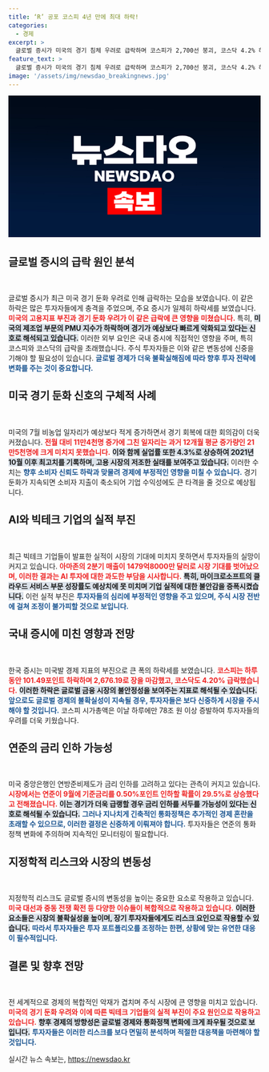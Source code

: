 ```yaml
---
title: ‘R’ 공포 코스피 4년 만에 최대 하락!
categories:
  - 경제
excerpt: >
  글로벌 증시가 미국의 경기 침체 우려로 급락하며 코스피가 2,700선 붕괴, 코스닥 4.2% 하락. 실적 부진과 AI 거품론이 투자자들을 불안하게 하고 있으며, 이는 글로벌 경제에 심각한 충격을 주고 있다.
feature_text: >
  글로벌 증시가 미국의 경기 침체 우려로 급락하며 코스피가 2,700선 붕괴, 코스닥 4.2% 하락. 실적 부진과 AI 거품론이 투자자들을 불안하게 하고 있으며, 이는 글로벌 경제에 심각한 충격을 주고 있다.
image: '/assets/img/newsdao_breakingnews.jpg'
---
```


<p><img src="/assets/img/newsdao_breakingnews.jpg" alt="cryptoinkorea 속보" /></p>

<h2 data-ke-size="size26">글로벌 증시의 급락 원인 분석</h2>

<p data-ke-size="size16">&nbsp;</p>

<p>글로벌 증시가 최근 미국 경기 둔화 우려로 인해 급락하는 모습을 보였습니다. 이 같은 하락은 많은 투자자들에게 충격을 주었으며, 주요 증시가 일제히 하락세를 보였습니다. <b><span style="color: #ee2323;">미국의 고용지표 부진과 경기 둔화 우려가 이 같은 급락에 큰 영향을 미쳤습니다.</span></b> 특히, <b><span style="background-color: #21538527;">미국의 제조업 부문의 PMU 지수가 하락하며 경기가 예상보다 빠르게 악화되고 있다는 신호로 해석되고 있습니다.</span></b> 이러한 외부 요인은 국내 증시에 직접적인 영향을 주며, 특히 코스피와 코스닥의 급락을 초래했습니다. 주식 투자자들은 이와 같은 변동성에 신중을 기해야 할 필요성이 있습니다. <b><span style="color: #1a5490;">글로벌 경제가 더욱 불확실해짐에 따라 향후 투자 전략에 변화를 주는 것이 중요합니다.</span></b></p>

<h2 data-ke-size="size26">미국 경기 둔화 신호의 구체적 사례</h2>

<p data-ke-size="size16">&nbsp;</p>

<p>미국의 7월 비농업 일자리가 예상보다 적게 증가하면서 경기 회복에 대한 회의감이 더욱 커졌습니다. <b><span style="color: #ee2323;">전월 대비 11만4천명 증가에 그친 일자리는 과거 12개월 평균 증가량인 21만5천명에 크게 미치지 못했습니다.</span></b> <b><span style="background-color: #21538527;">이와 함께 실업률 또한 4.3%로 상승하여 2021년 10월 이후 최고치를 기록하며, 고용 시장의 저조한 실태를 보여주고 있습니다.</span></b> 이러한 수치는 <b><span style="color: #1a5490;">향후 소비자 신뢰도 하락과 맞물려 경제에 부정적인 영향을 미칠 수 있습니다.</span></b> 경기 둔화가 지속되면 소비자 지출이 축소되어 기업 수익성에도 큰 타격을 줄 것으로 예상됩니다.</p>

<h2 data-ke-size="size26">AI와 빅테크 기업의 실적 부진</h2>

<p data-ke-size="size16">&nbsp;</p>

<p>최근 빅테크 기업들이 발표한 실적이 시장의 기대에 미치지 못하면서 투자자들의 실망이 커지고 있습니다. <b><span style="color: #ee2323;">아마존의 2분기 매출이 1479억8000만 달러로 시장 기대를 벗어났으며, 이러한 결과는 AI 투자에 대한 과도한 부담을 시사합니다.</span></b> <b><span style="background-color: #21538527;">특히, 마이크로소프트의 클라우드 서비스 부문 성장률도 예상치에 못 미치며 기업 실적에 대한 불안감을 증폭시켰습니다.</span></b> 이런 실적 부진은 <b><span style="color: #1a5490;">투자자들의 심리에 부정적인 영향을 주고 있으며, 주식 시장 전반에 걸쳐 조정이 불가피할 것으로 보입니다.</span></b> </p>

<h2 data-ke-size="size26">국내 증시에 미친 영향과 전망</h2>

<p data-ke-size="size16">&nbsp;</p>

<p>한국 증시는 미국발 경제 지표의 부진으로 큰 폭의 하락세를 보였습니다. <b><span style="color: #ee2323;">코스피는 하루 동안 101.49포인트 하락하며 2,676.19로 장을 마감했고, 코스닥도 4.20% 급락했습니다.</span></b> <b><span style="background-color: #21538527;">이러한 하락은 글로벌 금융 시장의 불안정성을 보여주는 지표로 해석될 수 있습니다.</span></b> <b><span style="color: #1a5490;">앞으로도 글로벌 경제의 불확실성이 지속될 경우, 투자자들은 보다 신중하게 시장을 주시해야 할 것입니다.</span></b> 코스피 시가총액은 이날 하루에만 78조 원 이상 증발하여 투자자들의 우려를 더욱 키웠습니다.</p>

<h2 data-ke-size="size26">연준의 금리 인하 가능성</h2>

<p data-ke-size="size16">&nbsp;</p>

<p>미국 중앙은행인 연방준비제도가 금리 인하를 고려하고 있다는 관측이 커지고 있습니다. <b><span style="color: #ee2323;">시장에서는 연준이 9월에 기준금리를 0.50%포인트 인하할 확률이 29.5%로 상승했다고 전해졌습니다.</span></b> <b><span style="background-color: #21538527;">이는 경기가 더욱 급랭할 경우 금리 인하를 서두를 가능성이 있다는 신호로 해석될 수 있습니다.</span></b> <b><span style="color: #1a5490;">그러나 지나치게 긴축적인 통화정책은 추가적인 경제 혼란을 초래할 수 있으므로, 이러한 결정은 신중하게 이뤄져야 합니다.</span></b> 투자자들은 연준의 통화정책 변화에 주의하며 지속적인 모니터링이 필요합니다. </p>

<h2 data-ke-size="size26">지정학적 리스크와 시장의 변동성</h2>

<p data-ke-size="size16">&nbsp;</p>

<p>지정학적 리스크도 글로벌 증시의 변동성을 높이는 중요한 요소로 작용하고 있습니다. <b><span style="color: #ee2323;">미국 대선과 중동 전쟁 확전 등 다양한 이슈들이 복합적으로 작용하고 있습니다.</span></b> <b><span style="background-color: #21538527;">이러한 요소들은 시장의 불확실성을 높이며, 장기 투자자들에게도 리스크 요인으로 작용할 수 있습니다.</span></b> <b><span style="color: #1a5490;">따라서 투자자들은 투자 포트폴리오를 조정하는 한편, 상황에 맞는 유연한 대응이 필수적입니다.</span></b> </p>

<h2 data-ke-size="size26">결론 및 향후 전망</h2>

<p data-ke-size="size16">&nbsp;</p>

<p>전 세계적으로 경제의 복합적인 악재가 겹치며 주식 시장에 큰 영향을 미치고 있습니다. <b><span style="color: #ee2323;">미국의 경기 둔화 우려와 이에 따른 빅테크 기업들의 실적 부진이 주요 원인으로 작용하고 있습니다.</span></b> <b><span style="background-color: #21538527;">향후 경제의 방향성은 글로벌 경제와 통화정책 변화에 크게 좌우될 것으로 보입니다.</span></b> <b><span style="color: #1a5490;">투자자들은 이러한 리스크를 보다 면밀히 분석하며 적절한 대응책을 마련해야 할 것입니다.</span></b></p>
실시간 뉴스 속보는, <a href="https://newsdao.kr" rel="dofollow">https://newsdao.kr</a>



